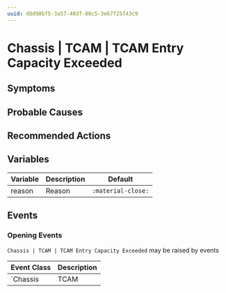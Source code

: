 ```yaml
---
uuid: d8d98bf5-3a57-48df-80c5-3e67f25f43c9
---
```

# Chassis | TCAM | TCAM Entry Capacity Exceeded

## Symptoms

## Probable Causes

## Recommended Actions

## Variables

Variable | Description | Default
--- | --- | ---
reason | Reason | `:material-close:`

## Events

### Opening Events
`Chassis | TCAM | TCAM Entry Capacity Exceeded` may be raised by events

Event Class | Description
--- | ---
`Chassis | TCAM | TCAM Entry Capacity Exceeded` | dispose
